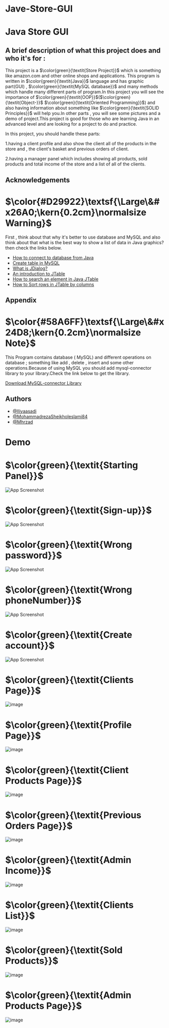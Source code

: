 # Jave-Store-GUI




# Java Store GUI

## A brief description of what this project does and who it's for : 
This project is a $\color{green}{\textit{Store Project}}$ which is something like amazon.com and other online shops and applications. This program is written in $\color{green}{\textit{Java}}$ language and has graphic part(GUI) , $\color{green}{\textit{MySQL database}}$ and many methods which handle many different parts of program.In this project you will see the importance of $\color{green}{\textit{OOP}}$($\color{green}{\textit{Object-}}$ $\color{green}{\textit{Oriented Programming}}$) and also having information about something like $\color{green}{\textit{SOLID Principles}}$ will help you.In other parts , you will see some pictures and a demo of project.This project is good for those who are learning Java in an advanced level and are looking for a project to do and practice.


In this project, you should handle these parts: 

1.having a client profile and also show the client all of the products in the store and , the client's basket and previous orders of client.

2.having a manager panel which includes showing all products, sold products and total income of the store and a list of all of the clients.




## Acknowledgements

# $\color{#D29922}\textsf{\Large\&#x26A0;\kern{0.2cm}\normalsize Warning}$  
First , think about that why it's better to use database and MySQL and also think about that what is the best way to show a list of data in Java graphics? then check the links below.
 - [How to connect to database from Java](https://www.javatpoint.com/example-to-connect-to-the-mysql-database)
 - [Create table in MySQL](https://www.youtube.com/watch?v=XfrgCK6BX5w)
 - [What is JDialog?](https://www.geeksforgeeks.org/java-swing-jdialog-examples/)
 - [An introduction to JTable](https://www.geeksforgeeks.org/java-swing-jtable/)
 - [How to search an element in Java JTable](https://stackoverflow.com/questions/22066387/how-to-search-an-element-in-a-jtable-java)
 - [How to Sort rows in JTable by columns](https://stackoverflow.com/questions/28823670/how-to-sort-jtable-in-shortest-way)



## Appendix

# $\color{#58A6FF}\textsf{\Large\&#x24D8;\kern{0.2cm}\normalsize Note}$

This Program contains database ( MySQL) and different operations on database ; something like add , delete , insert and some other operations.Because of using MySQL you should add mysql-connector library to your library.Check the link below to get the library. 

[Download MySQL-connector Library](https://dev.mysql.com/downloads/connector/j/)


## Authors

- [@Iliyaasadi](https://github.com/iliyaasadi)
- [@MohammadrezaSheikholeslami84](https://github.com/MohammadrezaSheikholeslami84)
- [@Mhrzad](https://github.com/Mhrzad)






# Demo

# $\color{green}{\textit{Starting Panel}}$
![App Screenshot](https://github.com/MohammadrezaSheikholeslami84/Jave-Store-GUI/assets/153519525/46dc8955-a470-4094-bdfd-aad4e146d16e)

# $\color{green}{\textit{Sign-up}}$
![App Screenshot](https://github.com/MohammadrezaSheikholeslami84/Jave-Store-GUI/assets/153519525/7b87e1e1-f51c-4d88-ae8c-248efb87c493)

# $\color{green}{\textit{Wrong password}}$
![App Screenshot](https://github.com/MohammadrezaSheikholeslami84/Jave-Store-GUI/assets/153519525/2bc0724b-8f85-405f-b584-b7c3cb9d2350)


# $\color{green}{\textit{Wrong phoneNumber}}$
![App Screenshot](https://github.com/MohammadrezaSheikholeslami84/Jave-Store-GUI/assets/153519525/8722c3cb-8e42-4298-8cde-853e21a84d52)

# $\color{green}{\textit{Create account}}$
![App Screenshot](https://github.com/MohammadrezaSheikholeslami84/Jave-Store-GUI/assets/153519525/11336288-8966-4373-86a8-12057435ae72)

# $\color{green}{\textit{Clients Page}}$
![image](https://github.com/MohammadrezaSheikholeslami84/Jave-Store-GUI/assets/166950228/c1a3a9e8-a340-4509-9473-42e876233181)

# $\color{green}{\textit{Profile Page}}$
![image](https://github.com/MohammadrezaSheikholeslami84/Jave-Store-GUI/assets/166950228/78524c76-bd3d-473f-ae49-543b9bee24d7)

# $\color{green}{\textit{Client Products Page}}$
![image](https://github.com/MohammadrezaSheikholeslami84/Jave-Store-GUI/assets/166950228/4b827313-fe00-4b44-91bf-6d9c3db54536)

# $\color{green}{\textit{Previous Orders Page}}$
![image](https://github.com/MohammadrezaSheikholeslami84/Jave-Store-GUI/assets/166950228/2d71ae97-b3fa-497d-8c62-93932ff16ff2)

# $\color{green}{\textit{Admin Income}}$
![image](https://github.com/MohammadrezaSheikholeslami84/Jave-Store-GUI/assets/166950228/2015975f-8f89-41c4-8ef8-ef56c4f616a7)

# $\color{green}{\textit{Clients List}}$
![image](https://github.com/MohammadrezaSheikholeslami84/Jave-Store-GUI/assets/166950228/d0212ed2-3476-4af7-b7e4-682c0ea99a08)

# $\color{green}{\textit{Sold Products}}$
![image](https://github.com/MohammadrezaSheikholeslami84/Jave-Store-GUI/assets/166950228/bc8bcbef-3afc-4bca-9859-b5993a27f9a4)

# $\color{green}{\textit{Admin Products Page}}$
![image](https://github.com/MohammadrezaSheikholeslami84/Jave-Store-GUI/assets/166950228/4a930cc3-6ff2-4231-94ae-3e589947e03d)
